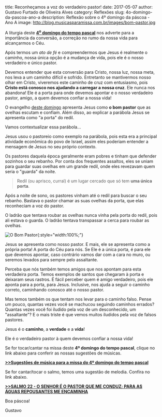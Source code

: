 ﻿title: Reconheçamos a voz do verdadeiro pastor!
date: 2017-05-07
author: Gustavo Furtado de Oliveira Alves
category: Reflexões
slug: 4o-domingo-da-pascoa-ano-a
description: Reflexão sobre o 4º domingo da páscoa - Ano A
image: http://blog.musicasparamissa.com.br/images/bom-pastor.jpg

A liturgia deste [**4<sup>o</sup> domingo do tempo pascal**](http://musicasparamissa.com.br/sugestoes-para/4o-domingo-da-pascoa-ano-a/)
nos adverte para a importância da conversão, a correção no rumo da nossa vida para alcançarmos o Céu.

Após termos um _ato de fé_ e compreendermos que Jesus é realmente o caminho,
nossa única opção é a mudança de vida, pois ele é o nosso verdadeiro e único pastor.

Devemos entender que esta conversão para Cristo, nossa luz, nossa meta,
nos leva a um caminho difícil e sofrido. Entretanto se mantivermos nosso olhar
em Cristo, viveremos este caminho de cruz com entusiasmo, pois **Cristo está
conosco nos ajudando a carregar a nossa cruz**. Ele nunca nos abandona!
Ele é a porta para onde devemos apontar e o nosso verdadeiro pastor, amigo,
a quem devemos confiar a nossa vida!

O evangelho [deste domingo](http://musicasparamissa.com.br/sugestoes-para/4o-domingo-da-pascoa-ano-a/)
apresenta Jesus como **o bom pastor** que as ovelhas escutam e confiam.
Além disso, ao explicar a parábola Jesus se apresenta como "a porta" do redil.

Vamos contextualizar essa parábola...

Jesus usou o pastoreio como exemplo na parábola, pois esta era a
principal atividade econômica do povo de Israel, assim eles poderiam entender
a mensagem de Jesus no seu próprio contexto.

Os pastores daquela época geralmente eram pobres e tinham que defender sozinhos
o seu rebanho. Por conta dos frequentes assaltos, eles se uniam para guardar
suas ovelhas em um grande redil, onde eles revezavam quem seria o "guarda" da noite.

> Redil (ou aprisco, curral) é um lugar cercado que só tem **uma única porta**.

Após a noite de sono, os pastores vinham até o redil para buscar o seu rebanho.
Bastava o pastor chamar as suas ovelhas da porta, que elas reconheciam a voz
do pastor.

O ladrão que tentava roubar as ovelhas nunca vinha pela porta do redil,
pois ali estava o guarda. O ladrão tentava transpassar a cerca para roubar as ovelhas.

![O Bom Pastor](/images/bom-pastor.jpg){:style="width:100%;"}

Jesus se apresenta como nosso pastor. E mais, ele se apresenta como a própria porta!
A porta do Céu para nós. Se Ele é a única porta, é para ele que devemos apontar,
caso contrário vamos dar com a cara no muro, ou seremos levados para sempre
pelo assaltante.

Perceba que nós também temos amigos que nos apontam para esta verdadeira porta.
Temos exemplos de santos que chegaram à porta e deixaram seus rastros.
É fácil perceber quem é amigo verdadeiro, pois ele aponta para a porta, para Jesus.
Inclusive, nos ajuda a seguir o caminho correto, caminhando conosco até o nosso pastor.

Mas temos também os que tentam nos levar para o caminho falso.
Pense um pouco, quantas vezes você se machucou seguindo caminhos errados?
Quantas vezes você foi iludido pela voz de um desconhecido, um "assaltante"?
E o mais triste é que vemos muitos iludidos pela voz de falsos pastores.

Jesus é o **caminho**, a **verdade** e a **vida**!

Ele é o verdadeiro pastor à quem devemos confiar a nossa vida!

Se for tocar/cantar na missa deste **4º domingo do tempo pascal**, clique no link abaixo para conferir as nossas sugestões de músicas.

**[>>Sugestões de música para a missa do 4º domingo do tempo pascal](http://musicasparamissa.com.br/sugestoes-para/4o-domingo-da-pascoa-ano-a/)**

Se for cantar/tocar o salmo, temos uma sugestão de melodia. Confira no link abaixo.

**[>>SALMO 22 - O SENHOR É O PASTOR QUE ME CONDUZ; PARA AS ÁGUAS REPOUSANTES ME ENCAMINHA](http://musicasparamissa.com.br/musica/salmo-22-o-senhor-e-o-pastor/)**

Boa páscoa!

Gustavo
